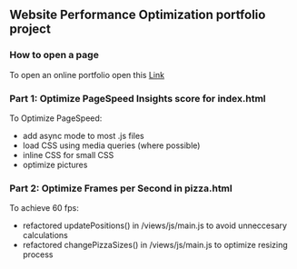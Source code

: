 ## Website Performance Optimization portfolio project

### How to open a page
To open an online portfolio open this [Link](http://truezarathustra.github.io/frontend-nanodegree-mobile-portfolio/)

### Part 1: Optimize PageSpeed Insights score for index.html
To Optimize PageSpeed:
* add async mode to most .js files
* load CSS using media queries (where possible)
* inline CSS for small CSS
* optimize pictures

### Part 2: Optimize Frames per Second in pizza.html
To achieve 60 fps:
* refactored updatePositions() in /views/js/main.js to avoid unneccesary calculations
* refactored changePizzaSizes() in /views/js/main.js to optimize resizing process

